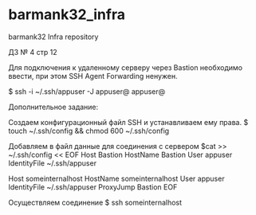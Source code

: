 # barmank32_infra
barmank32 Infra repository

ДЗ № 4 стр 12

Для подключения к удаленному серверу через Bastion необходимо ввести, при этом SSH Agent Forwarding ненужен.

$ ssh -i ~/.ssh/appuser -J appuser@<Bastion IP> appuser@<Someinternalhost IP>

Дополнительное задание:

Создаем конфигурационный файл SSH и устанавливаем ему права.
$ touch ~/.ssh/config && chmod 600 ~/.ssh/config

Добавляем в файл данные для соединения с сервером
$cat >> ~/.ssh/config << EOF
Host Bastion
    HostName Bastion
    User appuser
    IdentityFile ~/.ssh/appuser

Host someinternalhost
    HostName someinternalhost
    User appuser
    IdentityFile ~/.ssh/appuser
    ProxyJump Bastion
EOF

Осуществляем соединение
$ ssh someinternalhost
